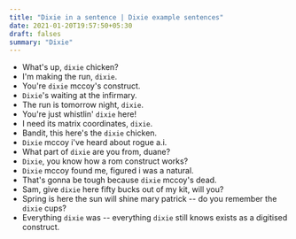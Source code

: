 ```yaml
---
title: "Dixie in a sentence | Dixie example sentences"
date: 2021-01-20T19:57:50+05:30
draft: falses
summary: "Dixie"
---
```

- What's up, `dixie` chicken?
- I'm making the run, `dixie`.
- You're `dixie` mccoy's construct.
- `Dixie`'s waiting at the infirmary.
- The run is tomorrow night, `dixie`.
- You're just whistlin' `dixie` here!
- I need its matrix coordinates, `dixie`.
- Bandit, this here's the `dixie` chicken.
- `Dixie` mccoy i've heard about rogue a.i.
- What part of `dixie` are you from, duane?
- `Dixie`, you know how a rom construct works?
- `Dixie` mccoy found me, figured i was a natural.
- That's gonna be tough because `dixie` mccoy's dead.
- Sam, give `dixie` here fifty bucks out of my kit, will you?
- Spring is here the sun will shine mary patrick -- do you remember the `dixie` cups?
- Everything `dixie` was -- everything `dixie` still knows exists as a digitised construct.
                 

